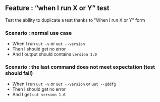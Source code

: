 ## Feature : “when I run X or Y” test

Test the ability to duplicate a test thanks to "When I run X or Y" form

### Scenario : normal use case
  - When I run `uut -v` or `uut --version`
  - Then I should get no error
  - And  I output should contains `version 1.0` 

### Scenario : the last command does not meet expectation (test should fail)
  - When I run `uut -v` or `uut --version` or `uut --qddfg`
  - Then I should get no error
  - And  I get `uut version 1.0` 
